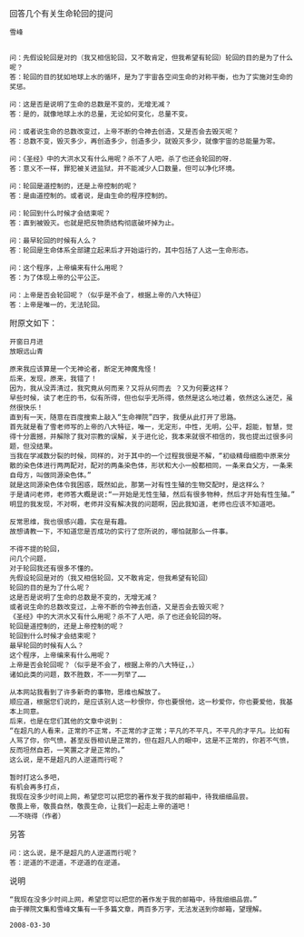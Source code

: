 回答几个有关生命轮回的提问

    雪峰


    问：先假设轮回是对的（我又相信轮回，又不敢肯定，但我希望有轮回）轮回的目的是为了什么呢？
    答：轮回的目的犹如地球上水的循环，是为了宇宙各空间生命的对称平衡，也为了实施对生命的奖惩。

    问：这是否是说明了生命的总数是不变的，无增无减？
    答：是的，就像地球上水的总量，无论如何变化，总量不变。

    问：或者说生命的总数改变过，上帝不断的令神去创造，又是否会去毁灭呢？
    答：总数不变，毁灭多少，再创造多少，创造多少，就毁灭多少，就像宇宙的总能量为零。

    问：《圣经》中的大洪水又有什么用呢？杀不了人吧，杀了也还会轮回的呀．
    答：意义不一样，罪犯被关进监狱，并不能减少人口数量，但可以净化环境。

    问：轮回是道控制的，还是上帝控制的呢？
    答：是由道控制的。或者说，是由生命的程序控制的。

    问：轮回到什么时候才会结束呢？
    答：直到被毁灭。也就是把反物质结构彻底破坏掉为止。

    问：最早轮回的时候有人么？
    答：轮回是生命体系全部建立起来后才开始运行的，其中包括了人这一生命形态。

    问：这个程序，上帝编来有什么用呢？
    答：为了体现上帝的公平公正。

    问：上帝是否会轮回呢？（似乎是不会了，根据上帝的八大特征）
    答：上帝是唯一的，无法轮回。


附原文如下：

    开窗日月进
    放眼远山青

    原来我应该算是一个无神论者，断定无神魔鬼怪！
    后来，发现，原来，我错了！
    因为，我从没弄清过，我究竟从何而来？又将从何而去 ？又为何要这样？
    早些时候，读了老庄的书，似有所得，但也似乎无所得，依然是这么地过着，依然这么迷茫，虽然很快乐！
    直到有一天，随意在百度搜索上敲入“生命禅院”四字，我便从此打开了思路。
    首先就是看了雪老师写的上帝的八大特征，唯一，无定形，中性，无明，公平，超能，智慧，觉得十分震撼，并解除了我对宗教的误解，关于进化论，我本来就很不相信的，我也提出过很多问题，但没结果。
    当我在学减数分裂的时候，同样的，对于其中的一个过程我很是不解，“初级精母细胞中原来分散的染色体进行两两配对，配对的两条染色体，形状和大小一般都相同，一条来自父方，一条来自母方，叫做同源染色体。”
    就是这同源染色体令我困惑，既然如此，那第一对有性生殖的生物交配时，是这样么？
    于是请问老师，老师答大概是说:“一开始是无性生殖，然后有很多物种，然后才开始有性生殖。”
    明显的我发现，不对啊，老师并没有解决我的问题啊，因此我知道，老师也应该不知道吧。

    反常思维，我也很感兴趣，实在是有趣。
    故想请教一下，不知道您是否成功的实行了您所说的，哪怕就那么一件事。

    不得不提的轮回，
    问几个问题，
    对于轮回我还有很多不懂的。
    先假设轮回是对的（我又相信轮回，又不敢肯定，但我希望有轮回）
    轮回的目的是为了什么呢？
    这是否是说明了生命的总数是不变的，无增无减？
    或者说生命的总数改变过，上帝不断的令神去创造，又是否会去毁灭呢？
    《圣经》中的大洪水又有什么用呢？杀不了人吧，杀了也还会轮回的呀。
    轮回是道控制的，还是上帝控制的呢？
    轮回到什么时候才会结束呢？
    最早轮回的时候有人么？
    这个程序，上帝编来有什么用呢？
    上帝是否会轮回呢？（似乎是不会了，根据上帝的八大特征，，）
    诸如此类的问题，数不胜数，不一一列举了……

    从本网站我看到了许多新奇的事物，思维也解放了。
    顺应道，根据您们说的，是应该别人这一秒恨你，你也要恨他，这一秒爱你，你也要爱他，我基本上同意。
    后来，也是在您们其他的文章中说到：
    “在超凡的人看来，正常的不正常，不正常的才正常；平凡的不平凡，不平凡的才平凡。比如有人骂了你，你气愤，甚至反唇相讥是正常的，但在超凡人的眼中，这是不正常的，你若不气愤，反而坦然自若，一笑置之才是正常的。”
    这么说，是不是超凡的人逆道而行呢？

    暂时打这么多吧，
    有机会再多打点，
    我现在没多少时间上网，希望您可以把您的著作发于我的邮箱中，待我细细品尝。
    敬畏上帝，敬畏自然，敬畏生命，让我们一起走上帝的道吧！
    ——不晓得（作者）


另答

    问：这么说，是不是超凡的人逆道而行呢？
    答：逆道的不逆道，不逆道的在逆道。

说明

    “我现在没多少时间上网，希望您可以把您的著作发于我的邮箱中，待我细细品尝。”
    由于禅院文集和雪峰文集有一千多篇文章，两百多万字，无法发送到你邮箱，望理解。

    2008-03-30



